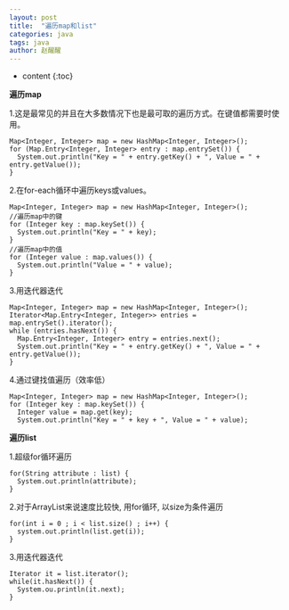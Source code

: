 ```yaml
---
layout: post
title:  "遍历map和list"
categories: java
tags: java
author: 赵醒醒
---
```


* content
{:toc}

**遍历map**

1.这是最常见的并且在大多数情况下也是最可取的遍历方式。在键值都需要时使用。

```
Map<Integer, Integer> map = new HashMap<Integer, Integer>(); 
for (Map.Entry<Integer, Integer> entry : map.entrySet()) { 
  System.out.println("Key = " + entry.getKey() + ", Value = " + entry.getValue()); 
}
```
2.在for-each循环中遍历keys或values。

```
Map<Integer, Integer> map = new HashMap<Integer, Integer>(); 
//遍历map中的键 
for (Integer key : map.keySet()) { 
  System.out.println("Key = " + key); 
} 
//遍历map中的值 
for (Integer value : map.values()) { 
  System.out.println("Value = " + value); 
}
```
3.用迭代器迭代
```
Map<Integer, Integer> map = new HashMap<Integer, Integer>(); 
Iterator<Map.Entry<Integer, Integer>> entries = map.entrySet().iterator(); 
while (entries.hasNext()) { 
  Map.Entry<Integer, Integer> entry = entries.next(); 
  System.out.println("Key = " + entry.getKey() + ", Value = " + entry.getValue()); 
}
```
4.通过键找值遍历（效率低）

```
Map<Integer, Integer> map = new HashMap<Integer, Integer>(); 
for (Integer key : map.keySet()) { 
  Integer value = map.get(key); 
  System.out.println("Key = " + key + ", Value = " + value);
```

**遍历list**

1.超级for循环遍历

```
for(String attribute : list) {
  System.out.println(attribute);
}
```
2.对于ArrayList来说速度比较快, 用for循环, 以size为条件遍历

```
for(int i = 0 ; i < list.size() ; i++) {
  system.out.println(list.get(i));
}
```
3.用迭代器迭代

```
Iterator it = list.iterator();
while(it.hasNext()) {
  System.ou.println(it.next);
}
```
